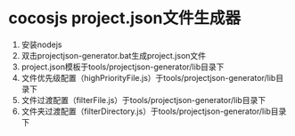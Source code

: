 # cocosjs project.json文件生成器 #

1. 安装nodejs
1. 双击projectjson-generator.bat生成project.json文件
1. project.json模板于tools/projectjson-generator/lib目录下
1. 文件优先级配置（highPriorityFile.js）于tools/projectjson-generator/lib目录下
1. 文件过渡配置（filterFile.js）于tools/projectjson-generator/lib目录下
1. 文件夹过渡配置（filterDirectory.js）于tools/projectjson-generator/lib目录下